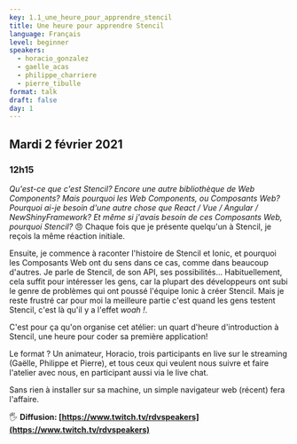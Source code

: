 ```yaml
---
key: 1.1_une_heure_pour_apprendre_stencil
title: Une heure pour apprendre Stencil
language: Français
level: beginner
speakers:
  - horacio_gonzalez
  - gaelle_acas
  - philippe_charriere
  - pierre_tibulle
format: talk
draft: false
day: 1
---
```


## Mardi 2 février 2021
### 12h15


*Qu'est-ce que c'est Stencil? Encore une autre bibliothèque de  Web Components? Mais pourquoi les Web Components, ou Composants Web? Pourquoi ai-je besoin d'une autre chose que React / Vue / Angular / NewShinyFramework? Et même si j'avais besoin de ces Composants Web, pourquoi Stencil?* 😠
Chaque fois que je présente quelqu'un à Stencil, je reçois la même réaction initiale.

Ensuite, je commence à raconter l'histoire de Stencil et Ionic, et pourquoi les Composants Web ont du sens dans ce cas, comme dans beaucoup d'autres. Je parle de Stencil, de son API, ses possibilités... Habituellement, cela suffit pour intéresser les gens, car la plupart des développeurs ont subi le genre de problèmes qui ont poussé l'équipe Ionic à créer Stencil. Mais je reste frustré car pour moi la meilleure partie c'est quand les gens testent Stencil, c'est là qu'il y a l'effet *woah !*. 

C'est pour ça qu'on organise cet atélier: un quart d'heure d'introduction à Stencil, une heure pour coder sa première application! 

Le format ? Un animateur, Horacio, trois participants en live sur le streaming (Gaëlle, Philippe et Pierre), et tous ceux qui veulent nous suivre et faire l'atelier avec nous, en participant aussi via le live chat.

Sans rien à installer sur sa machine, un simple navigateur web (récent) fera l'affaire. 


🖐️ **Diffusion: [https://www.twitch.tv/rdvspeakers](https://www.twitch.tv/rdvspeakers)**